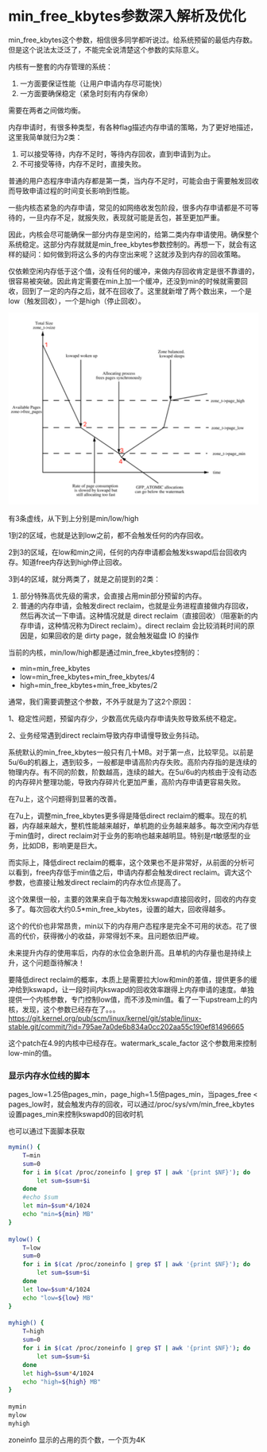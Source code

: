 # min_free_kbytes参数深入解析及优化

min_free_kbytes这个参数，相信很多同学都听说过。给系统预留的最低内存数。但是这个说法太泛泛了，不能完全说清楚这个参数的实际意义。

内核有一整套的内存管理的系统：

1. 一方面要保证性能（让用户申请内存尽可能快）
2. 一方面要确保稳定（紧急时刻有内存保命）

需要在两者之间做均衡。

内存申请时，有很多种类型，有各种flag描述内存申请的策略，为了更好地描述，这里我简单就归为2类：

1. 可以接受等待，内存不足时，等待内存回收，直到申请到为止。
2. 不可接受等待，内存不足时，直接失败。

普通的用户态程序申请内存都是第一类，当内存不足时，可能会由于需要触发回收而导致申请过程的时间变长影响到性能。

一些内核态紧急的内存申请，常见的如网络收发包阶段，很多内存申请都是不可等待的，一旦内存不足，就报失败，表现就可能是丢包，甚至更加严重。

因此，内核会尽可能确保一部分内存是空闲的，给第二类内存申请使用。确保整个系统稳定。这部分内存就就是min_free_kbytes参数控制的。再想一下，就会有这样的疑问：如何做到将这么多的内存空出来呢？这就涉及到内存的回收策略。

仅依赖空闲内存低于这个值，没有任何的缓冲，来做内存回收肯定是很不靠谱的，很容易被突破。因此肯定需要在min上加一个缓冲，还没到min的时候就需要回收，回到了一定的内存之后，就不在回收了。这里就新增了两个数出来，一个是low（触发回收），一个是high（停止回收）。

<img src="https://raw.githubusercontent.com/yinzhipeng123/Picture_Bed/main/202206132208929.png" style="zoom:150%;" />

有3条虚线，从下到上分别是min/low/high

1到2的区域，也就是达到low之前，都不会触发任何的内存回收。

2到3的区域，在low和min之间，任何的内存申请都会触发kswapd后台回收内存。知道free内存达到high停止回收。

3到4的区域，就分两类了，就是之前提到的2类：

1. 部分特殊高优先级的需求，会直接占用min部分预留的内存。
2. 普通的内存申请，会触发direct reclaim，也就是业务进程直接做内存回收，然后再次试一下申请。这种情况就是 direct reclaim（直接回收）（阻塞新的内存申请，这种情况称为Direct reclaim）。direct reclaim 会比较消耗时间的原因是，如果回收的是 dirty page，就会触发磁盘 IO 的操作



当前的内核，min/low/high都是通过min_free_kbytes控制的：

- min=min_free_kbytes
- low=min_free_kbytes+min_free_kbytes/4
- high=min_free_kbytes+min_free_kbytes/2

通常，我们需要调整这个参数，不外乎就是为了这2个原因：

1、稳定性问题，预留内存少，少数高优先级内存申请失败导致系统不稳定。

2、业务经常遇到direct reclaim导致内存申请慢导致业务抖动。

系统默认的min_free_kbytes一般只有几十MB。对于第一点，比较罕见。以前是5u/6u的机器上，遇到较多，一般都是申请高阶内存失败。高阶内存指的是连续的物理内存。有不同的阶数，阶数越高，连续的越大。在5u/6u的内核由于没有动态的内存碎片整理功能，导致内存碎片化更加严重，高阶内存申请更容易失败。

在7u上，这个问题得到显著的改善。


在7u上，调整min_free_kbytes更多得是降低direct reclaim的概率。现在的机器，内存越来越大，整机性能越来越好，单机跑的业务越来越多。每次空闲内存低于min值时，direct reclaim对于业务的影响也越来越明显。特别是rt敏感型的业务，比如DB，影响更是巨大。

而实际上，降低direct reclaim的概率，这个效果也不是非常好，从前面的分析可以看到，free内存低于min值之后，申请内存都会触发direct reclaim。调大这个参数，也直接让触发direct reclaim的内存水位点提高了。

这个效果很一般，主要的效果来自于每次触发kswapd直接回收时，回收的内存变多了。每次回收大约0.5*min_free_kbytes，设置的越大，回收得越多。


这个的代价也非常昂贵，min以下的内存用户态程序是完全不可用的状态。花了很高的代价，获得微小的收益，非常得划不来。且问题依旧严峻。




未来提升内存的使用率后，内存的水位会急剧升高。且单机的内存量也是持续上升，这个问题亟待解决！

要降低direct reclaim的概率，本质上是需要拉大low和min的差值，提供更多的缓冲给到kswapd，让一段时间内kswapd的回收效率跟得上内存申请的速度。单独提供一个内核参数，专门控制low值，而不涉及min值。看了一下upstream上的内核，发现，这个参数已经存在了。。。
https://git.kernel.org/pub/scm/linux/kernel/git/stable/linux-stable.git/commit/?id=795ae7a0de6b834a0cc202aa55c190ef81496665


这个patch在4.9的内核中已经存在。watermark_scale_factor 这个参数用来控制low-min的值。		







### 显示内存水位线的脚本



pages_low=1.25倍pages_min，page_high=1.5倍pages_min，当pages_free < pages_low时，就会触发内存的回收，可以通过/proc/sys/vm/min_free_kbytes设置pages_min来控制kswapd0的回收时机

也可以通过下面脚本获取

```bash
mymin() {
    T=min
    sum=0
    for i in $(cat /proc/zoneinfo | grep $T | awk '{print $NF}'); do
        let sum=$sum+$i
    done
    #echo $sum
    let min=$sum*4/1024
    echo "min=${min} MB"
}

mylow() {
    T=low
    sum=0
    for i in $(cat /proc/zoneinfo | grep $T | awk '{print $NF}'); do
        let sum=$sum+$i
    done
    let low=$sum*4/1024
    echo "low=${low} MB"
}

myhigh() {
    T=high
    sum=0
    for i in $(cat /proc/zoneinfo | grep $T | awk '{print $NF}'); do
        let sum=$sum+$i
    done
    let high=$sum*4/1024
    echo "high=${high} MB"
}

mymin
mylow
myhigh
```


zoneinfo 显示的占用的页个数，一个页为4K
